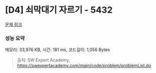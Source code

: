 # [D4] 쇠막대기 자르기 - 5432 

[문제 링크](https://swexpertacademy.com/main/code/problem/problemDetail.do?contestProbId=AWVl47b6DGMDFAXm) 

### 성능 요약

메모리: 33,976 KB, 시간: 181 ms, 코드길이: 1,056 Bytes



> 출처: SW Expert Academy, https://swexpertacademy.com/main/code/problem/problemList.do